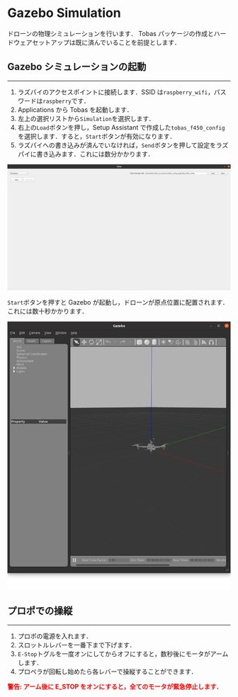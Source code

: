 # Gazebo Simulation

ドローンの物理シミュレーションを行います．
Tobas パッケージの作成とハードウェアセットアップは既に済んでいることを前提とします．

## Gazebo シミュレーションの起動

---

1. ラズパイのアクセスポイントに接続します．SSID は`raspberry_wifi`，パスワードは`raspberry`です．
1. Applications から Tobas を起動します．
1. 左上の選択リストから`Simulation`を選択します．
1. 右上の`Load`ボタンを押し，Setup Assistant で作成した`tobas_f450_config`を選択します．すると，`Start`ボタンが有効になります．
1. ラズパイへの書き込みが済んでいなければ，`Send`ボタンを押して設定をラズパイに書き込みます．これには数分かかります．

![simulation_page](resources/gazebo_simulation/simulation_page.png)

`Start`ボタンを押すと Gazebo が起動し，ドローンが原点位置に配置されます．これには数十秒かかります．

![gazebo](resources/gazebo_simulation/gazebo.png)

## プロポでの操縦

---

1. プロポの電源を入れます．
1. スロットルレバーを一番下まで下げます．
1. `E-Stop`トグルを一度オンにしてからオフにすると，数秒後にモータがアームします．
1. プロペラが回転し始めたら各レバーで操縦することができます．

<span style="color: red;"><strong>警告: アーム後に E_STOP をオンにすると，全てのモータが緊急停止します．</strong></span>

<!-- TODO -->
<!-- ## ROS API で操作

---

ROS API 用いてドローンに指令を送ることもできます．
ユーザのプログラムからドローンの情報にアクセスできるため，アプリケーションを作成する際に有用です．
詳しくは[ROS API](ros_api.md)をご覧ください．

まず，ドローンを操作するスクリプトを配置するための ROS パッケージを作成します．

```bash
$ cd ~/catkin_ws/src/
$ catkin_create_pkg my_tobas_example
```

一度ビルドとソースを行い，パッケージをシェルに読み込ませます．

```bash
$ catkin build my_tobas_example
$ source ~/catkin_ws/devel/setup.bash
```

次に，スクリプトを ROS パッケージ内に作成します．
以下は`takeoff_action`アクションで離陸し，`command/pos_vel_acc_yaw`トピックで位置指令を行う Python スクリプトの例です．
これを`my_tobas_example/scripts/`以下に配置してください．

```python
#!/usr/bin/env python3

import rospy
import actionlib

from tobas_msgs.msg import TakeoffAction, TakeoffGoal, TakeoffResult, PosVelAccYaw

ALTITUDE = 3.0  # [m]
SIDE_LENGTH = 5.0  # [m]
INTERVAL = 5.0  # [s]


if __name__ == "__main__":
    # ROSノードの初期化
    rospy.init_node("command_square_trajectory")

    # 離陸アクションクライアントの作成
    takeoff_client = actionlib.SimpleActionClient("takeoff_action", TakeoffAction)

    # アクションサーバーが起動するのを待つ
    takeoff_client.wait_for_server()

    # アクションゴールを作成
    takeoff_goal = TakeoffGoal()
    takeoff_goal.target_altitude = ALTITUDE
    takeoff_goal.target_duration = INTERVAL

    # アクションゴールを送信
    takeoff_client.send_goal_and_wait(takeoff_goal)

    # アクションの結果を取得
    takeoff_result: TakeoffResult = takeoff_client.get_result()
    if takeoff_result.error_code < 0:
        rospy.logerr("Takeoff action failed.")
        rospy.signal_shutdown()

    # コマンドのパブリッシャーを作成
    command_pub = rospy.Publisher("command/pos_vel_acc_yaw", PosVelAccYaw, queue_size=1)

    # 正方形の頂点を指令し続ける
    while not rospy.is_shutdown():
        # 頂点1
        command = PosVelAccYaw()
        command.pos.x = SIDE_LENGTH / 2
        command.pos.y = SIDE_LENGTH / 2
        command.pos.z = ALTITUDE
        command_pub.publish(command)
        rospy.sleep(INTERVAL)

        # 頂点2
        command = PosVelAccYaw()
        command.pos.x = -SIDE_LENGTH / 2
        command.pos.y = SIDE_LENGTH / 2
        command.pos.z = ALTITUDE
        command_pub.publish(command)
        rospy.sleep(INTERVAL)

        # 頂点3
        command = PosVelAccYaw()
        command.pos.x = -SIDE_LENGTH / 2
        command.pos.y = -SIDE_LENGTH / 2
        command.pos.z = ALTITUDE
        command_pub.publish(command)
        rospy.sleep(INTERVAL)

        # 頂点4
        command = PosVelAccYaw()
        command.pos.x = SIDE_LENGTH / 2
        command.pos.y = -SIDE_LENGTH / 2
        command.pos.z = ALTITUDE
        command_pub.publish(command)
        rospy.sleep(INTERVAL)
```

スクリプトに実行権限を与えます．

```bash
$ chmod u+x ~/catkin_ws/src/my_tobas_example/scripts/command_square_trajectory_node.py
```

スクリプトを実行すると，ドローンが離陸後に正方形の辺上を移動し続けます．
トピックはドローンの名前空間 (URDF 作成時に設定した`Robot Name`) 内に存在するため，名前空間`__ns`を指定します．

```bash
$ rosrun my_tobas_example command_square_trajectory_node.py __ns:=f450
```

## パラメータチューニング

---

必要であれば飛行中にオンラインでパラメータを調整することができます．
以下のコマンドで調整用の GUI を立ち上げます:

```bash
$ rosrun rqt_reconfigure rqt_reconfigure
```

![rqt_reconfigure](resources/gazebo_simulation/rqt_reconfigure.png)

オンラインで調整可能な全てのパラメータが表示され，水平バー，エディタ等で値を調整することができます．
パラメータ名にカーソルを重ねると，パラメータの説明文が表示されます．
詳しくは<a href=https://wiki.ros.org/rqt_reconfigure>rqt_reconfigure | ROS</a>をご覧ください． -->
